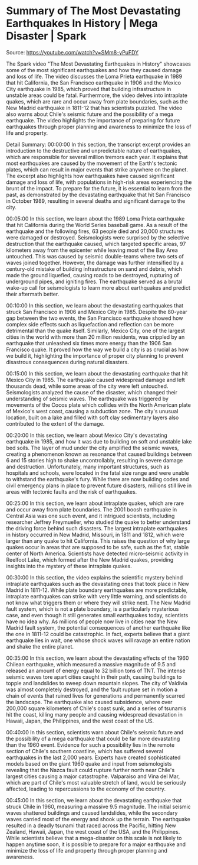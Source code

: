 # Summary of The Most Devastating Earthquakes In History | Mega Disaster | Spark

Source: https://youtube.com/watch?v=SMm8-yPuFDY

The Spark video "The Most Devastating Earthquakes in History" showcases some of the most significant earthquakes and how they caused damage and loss of life. The video discusses the Loma Prieta earthquake in 1989 that hit California, the San Francisco earthquake in 1906 and the Mexico City earthquake in 1985, which proved that building infrastructure in unstable areas could be fatal. Furthermore, the video delves into intraplate quakes, which are rare and occur away from plate boundaries, such as the New Madrid earthquake in 1811-12 that has scientists puzzled. The video also warns about Chile's seismic future and the possibility of a mega earthquake. The video highlights the importance of preparing for future earthquakes through proper planning and awareness to minimize the loss of life and property.

Detail Summary: 
00:00:00
In this section, the transcript excerpt provides an introduction to the destructive and unpredictable nature of earthquakes, which are responsible for several million tremors each year. It explains that most earthquakes are caused by the movement of the Earth's tectonic plates, which can result in major events that strike anywhere on the planet. The excerpt also highlights how earthquakes have caused significant damage and loss of life, with populations in high-risk areas experiencing the brunt of the impact. To prepare for the future, it is essential to learn from the past, as demonstrated by the devastating earthquake that hit San Francisco in October 1989, resulting in several deaths and significant damage to the city.

00:05:00
In this section, we learn about the 1989 Loma Prieta earthquake that hit California during the World Series baseball game. As a result of the earthquake and the following fires, 63 people died and 20,000 structures were damaged or destroyed. Seismologists were surprised by the selective destruction that the earthquake caused, which targeted specific areas, 97 kilometers away from the epicenter while leaving most of the Bay Area untouched. This was caused by seismic double-teams where two sets of waves joined together. However, the damage was further intensified by a century-old mistake of building infrastructure on sand and debris, which made the ground liquefied, causing roads to be destroyed, rupturing of underground pipes, and igniting fires. The earthquake served as a brutal wake-up call for seismologists to learn more about earthquakes and predict their aftermath better.

00:10:00
In this section, we learn about the devastating earthquakes that struck San Francisco in 1906 and Mexico City in 1985. Despite the 80-year gap between the two events, the San Francisco earthquake showed how complex side effects such as liquefaction and reflection can be more detrimental than the quake itself. Similarly, Mexico City, one of the largest cities in the world with more than 20 million residents, was crippled by an earthquake that unleashed six times more energy than the 1906 San Francisco quake. It proved how the way we build a city is as crucial as how we build it, highlighting the importance of proper city planning to prevent disastrous consequences during natural disasters.

00:15:00
In this section, we learn about the devastating earthquake that hit Mexico City in 1985. The earthquake caused widespread damage and left thousands dead, while some areas of the city were left untouched. Seismologists analyzed the cause of the disaster, which changed their understanding of seismic waves. The earthquake was triggered by movements of the Cocos plate which collides with the North American plate of Mexico's west coast, causing a subduction zone. The city's unusual location, built on a lake and filled with soft clay sedimentary layers also contributed to the extent of the damage.

00:20:00
In this section, we learn about Mexico City's devastating earthquake in 1985, and how it was due to building on soft and unstable lake bed soils. The layer of mud under the city amplified the seismic waves, creating a phenomenon known as resonance that caused buildings between 6 and 15 stories high to shake uncontrollably, resulting in severe damage and destruction. Unfortunately, many important structures, such as hospitals and schools, were located in the fatal size range and were unable to withstand the earthquake's fury. While there are now building codes and civil emergency plans in place to prevent future disasters, millions still live in areas with tectonic faults and the risk of earthquakes.

00:25:00
In this section, we learn about intraplate quakes, which are rare and occur away from plate boundaries. The 2001 boosh earthquake in Central Asia was one such event, and it intrigued scientists, including researcher Jeffrey Freymueller, who studied the quake to better understand the driving force behind such disasters. The largest intraplate earthquakes in history occurred in New Madrid, Missouri, in 1811 and 1812, which were larger than any quake to hit California. This raises the question of why large quakes occur in areas that are supposed to be safe, such as the flat, stable center of North America. Scientists have detected micro-seismic activity in Reelfoot Lake, which formed after the New Madrid quakes, providing insights into the mystery of these intraplate quakes.

00:30:00
In this section, the video explains the scientific mystery behind intraplate earthquakes such as the devastating ones that took place in New Madrid in 1811-12. While plate boundary earthquakes are more predictable, intraplate earthquakes can strike with very little warning, and scientists do not know what triggers them or where they will strike next. The New Madrid fault system, which is not a plate boundary, is a particularly mysterious case, and even though it still generates small earthquakes today, scientists have no idea why. As millions of people now live in cities near the New Madrid fault system, the potential consequences of another earthquake like the one in 1811-12 could be catastrophic. In fact, experts believe that a giant earthquake lies in wait, one whose shock waves will ravage an entire nation and shake the entire planet.

00:35:00
In this section, we learn about the devastating effects of the 1960 Chilean earthquake, which measured a massive magnitude of 9.5 and released an amount of energy equal to 32 billion tons of TNT. The intense seismic waves tore apart cities caught in their path, causing buildings to topple and landslides to sweep down mountain slopes. The city of Valdivia was almost completely destroyed, and the fault rupture set in motion a chain of events that ruined lives for generations and permanently scarred the landscape. The earthquake also caused subsidence, where over 200,000 square kilometers of Chile's coast sunk, and a series of tsunamis hit the coast, killing many people and causing widespread devastation in Hawaii, Japan, the Philippines, and the west coast of the US.

00:40:00
In this section, scientists warn about Chile's seismic future and the possibility of a mega earthquake that could be far more devastating than the 1960 event. Evidence for such a possibility lies in the remote section of Chile's southern coastline, which has suffered several earthquakes in the last 2,000 years. Experts have created sophisticated models based on the giant 1960 quake and input from seismologists revealing that the Nazca fault could rupture further north near Chile's largest cities causing a major catastrophe. Valparaiso and Vina del Mar, which are part of Chile's most valuable stretch of land, would be seriously affected, leading to repercussions to the economy of the country.

00:45:00
In this section, we learn about the devastating earthquake that struck Chile in 1960, measuring a massive 9.5 magnitude. The initial seismic waves shattered buildings and caused landslides, while the secondary waves carried most of the energy and shook up the terrain. The earthquake resulted in a deadly tsunami that raced across the Pacific, hitting New Zealand, Hawaii, Japan, the west coast of the USA, and the Philippines. While scientists believe that a mega-disaster on this scale is not likely to happen anytime soon, it is possible to prepare for a major earthquake and minimize the loss of life and property through proper planning and awareness.

